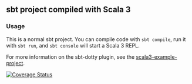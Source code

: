 ## sbt project compiled with Scala 3

### Usage

This is a normal sbt project. You can compile code with `sbt compile`, run it with `sbt run`, and `sbt console` will start a Scala 3 REPL.

For more information on the sbt-dotty plugin, see the
[scala3-example-project](https://github.com/scala/scala3-example-project/blob/main/README.md).

<a href='https://coveralls.io/github/corneliusbokelmann/project?branch=master'><img src='https://coveralls.io/repos/github/corneliusbokelmann/project/badge.svg?branch=master' alt='Coverage Status' /></a>


